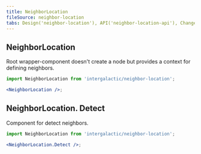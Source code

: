 ```yaml
---
title: NeighborLocation
fileSource: neighbor-location
tabs: Design('neighbor-location'), API('neighbor-location-api'), Changelog('neighbor-location-changelog')
---
```


## NeighborLocation

Root wrapper-component doesn't create a node but provides a context for defining neighbors.

```jsx
import NeighborLocation from 'intergalactic/neighbor-location';

<NeighborLocation />;
```

<TypesView type="NeighborLocationProps" :types={...types} />

## NeighborLocation. Detect

Component for detect neighbors.

```jsx
import NeighborLocation from 'intergalactic/neighbor-location';

<NeighborLocation.Detect />;
```

<TypesView type="NeighborItemProps" :types={...types} />

<script setup>import { data as types } from '@types.data.ts'; </script>
